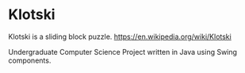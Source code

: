 # Klotski
Klotski is a sliding block puzzle. https://en.wikipedia.org/wiki/Klotski

Undergraduate Computer Science Project written in Java using Swing components.
